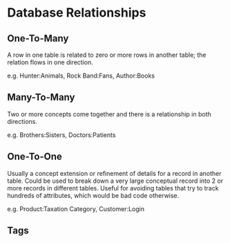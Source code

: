 # Database Relationships

**One-To-Many**
---
A row in one table is related to zero or more rows in another table; the
relation flows in one direction.

e.g. Hunter:Animals, Rock Band:Fans, Author:Books

**Many-To-Many**
---
Two or more concepts come together and there is a relationship in both
directions.

e.g. Brothers:Sisters, Doctors:Patients

**One-To-One**
---
Usually a concept extension or refinement of details for a record in another
table. Could be used to break down a very large conceptual record into 2 or
more records in different tables. Useful for avoiding tables that try to track
hundreds of attributes, which would be bad code otherwise.

e.g. Product:Taxation Category, Customer:Login

## Tags
